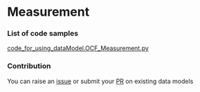 # Measurement

### List of code samples 

<!-- 50-List of code -->

<!-- [code entry](link) -->
[code_for_using_dataModel.OCF_Measurement.py](https://github.com/smart-data-models/dataModel.OCF/blob/master/Measurement/code/code_for_using_dataModel.OCF_Measurement.py)


<!-- /50-List of code -->

### Contribution
You can raise an [issue](https://github.com/smart-data-models/dataModel.OCF/issues) or submit your [PR](https://github.com/smart-data-models/dataModel.OCF/pulls) on existing data models
